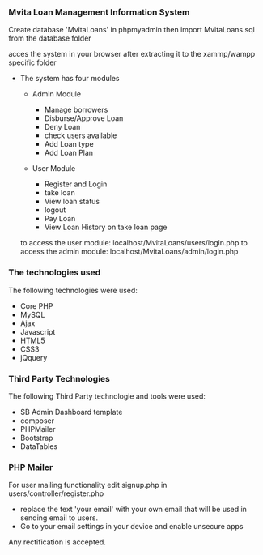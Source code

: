 ### Mvita Loan Management Information System

Create database 'MvitaLoans' in phpmyadmin then import MvitaLoans.sql from the database folder

acces the system in your browser after extracting it to the xammp/wampp specific folder

- The system has four modules
    - Admin Module
        - Manage borrowers
        - Disburse/Approve Loan
        - Deny Loan
        - check users available
        - Add Loan type
        - Add Loan Plan

    - User Module
        - Register and Login
        - take loan
        - View loan status
        - logout
        - Pay Loan
        - View Loan History on take loan page
        
    to access the user module: localhost/MvitaLoans/users/login.php
    to access the admin module: localhost/MvitaLoans/admin/login.php

### The technologies used
The following technologies were used:
- Core PHP
- MySQL
- Ajax
- Javascript
- HTML5
- CSS3
- jQquery

### Third Party Technologies
The following Third Party technologie and tools were used:
- SB Admin Dashboard template
- composer
- PHPMailer
- Bootstrap
- DataTables

### PHP Mailer
For user mailing functionality edit signup.php in users/controller/register.php
- replace the text 'your email' with your own email that will be used in sending email to users.
- Go to your email settings in your device and enable unsecure apps

Any rectification is accepted.